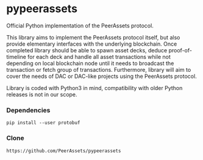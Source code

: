 # pypeerassets

Official Python implementation of the PeerAssets protocol.

This library aims to implement the PeerAssets protocol itself, but also provide elementary interfaces with the underlying blockchain.
Once completed library should be able to spawn asset decks, deduce proof-of-timeline for each deck and handle all asset transactions
while not depending on local blockchain node until it needs to broadcast the transaction or fetch group of transactions.
Furthermore, library will aim to cover the needs of DAC or DAC-like projects using the PeerAssets protocol.

Library is coded with Python3 in mind, compatibility with older Python releases is not in our scope.

### Dependencies

`pip install --user protobuf`

### Clone

`https://github.com/PeerAssets/pypeerassets`


